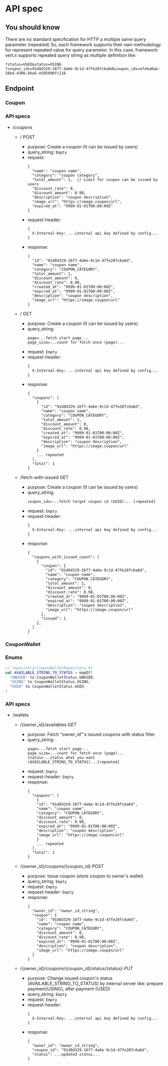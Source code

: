 # API spec

## You should know
There are no standard specification for HTTP a multiple same query parameter (repeated)
So, each framework supports their own methodology for represent repeated value for query parameter.
In this case, framework vert.x supports repeated query string as multiple definition like:
```
?status=USED&status=USING
?coupon_ids=91d8d329-16f7-4a6e-9c1d-47fe28fc6a6d&coupon_ids=efeba0ae-28ed-4306-bba5-e595996fc116
```

## Endpoint

### Coupon

### API specs

- /coupons
  - / POST
    - purpose: Create a coupon (It can be issued by users)
    - query_string: `Empty`
    - request:
      ```
      {
        "name": "coupon name",
        "category": "coupon category",
        "total_amount": 1,  // Limit for coupon can be issued by users
        "discount_rate": 0,
        "discount_amount": 0.98,
        "description": "coupon description",
        "image_url": "https://image.coupon/url",
        "expired_at": "9999-01-01T00:00:00Z"
      }
      ```
    - request-header:
      ```
      {
        X-Internal-Key: ...internal api key defined by config...
      }
      ```
    - response:
      ```
      {
        "id": "91d8d329-16f7-4a6e-9c1d-47fe28fc6a6d",
        "name": "coupon name",
        "category": "COUPON_CATEGORY",
        "total_amount": 1,
        "discount_amount": 0,
        "discount_rate": 0.98,
        "created_at": "9999-01-01T00:00:00Z",
        "expired_at": "9999-01-01T00:00:00Z",
        "description": "coupon description",
        "image_url": "https://image.coupon/url"
      }
      ```

  - / GET
    - purpose: Create a coupon (It can be issued by users)
    - query_string:
      ```
      page=...fetch start page...
      page_size=...count for fetch once (page)...
      ```
    - request: `Empty`
    - request-header:
      ```
      {
        X-Internal-Key: ...internal api key defined by config...
      }
      ```
    - response:
      ```
      {
        "coupons": [
          {
            "id": "91d8d329-16f7-4a6e-9c1d-47fe28fc6a6d",
            "name": "coupon name",
            "category": "COUPON_CATEGORY",
            "total_amount": 1,
            "discount_amount": 0,
            "discount_rate": 0.98,
            "created_at": "9999-01-01T00:00:00Z",
            "expired_at": "9999-01-01T00:00:00Z",
            "description": "coupon description",
            "image_url": "https://image.coupon/url"
          }
          ... repeated
        ],
        "total": 1
      }
      ```

  - /fetch-with-issued GET
    - purpose: Create a coupon (It can be issued by users)
    - query_string:
      ```
      coupon_ids=...fetch target coupon id (UUID)... [repeated]
      ```
    - request: `Empty`
    - request-header:
      ```
      {
        X-Internal-Key: ...internal api key defined by config...
      }
      ```
    - response:
      ```
      {
        "coupons_with_issued_count": [
          {
            "coupon": {
              "id": "91d8d329-16f7-4a6e-9c1d-47fe28fc6a6d",
              "name": "coupon name",
              "category": "COUPON_CATEGORY",
              "total_amount": 1,
              "discount_amount": 0,
              "discount_rate": 0.98,
              "created_at": "9999-01-01T00:00:00Z",
              "expired_at": "9999-01-01T00:00:00Z",
              "description": "coupon description",
              "image_url": "https://image.coupon/url"
            },
            "issued": 1
          },
        ]
      }
      ```


### CouponWallet

### Enums
```kotlin
// repository/CouponWalletRepository.kt
val AVAILABLE_STRING_TO_STATUS = mapOf(
  "UNUSED" to CouponWalletStatus.UNUSED,
  "USING" to CouponWalletStatus.USING,
  "USED" to CouponWalletStatus.USED,
)
```

### API specs

- /wallets
  - /{owner_id}/availables *GET*
    - purpose: Fetch "owner_id"'s issued coupons with status filter
    - query_string:
      ```
      page=...fetch start page...
      page_size=...count for fetch once (page)...
      status=...status what you want (AVAILABLE_STRING_TO_STATUS)...[repeated]
      ```
    - request: `Empty`
    - request-header: `Empty`
    - response:
      ```
      {
        "coupons": [
          {
          "id": "91d8d329-16f7-4a6e-9c1d-47fe28fc6a6d",
          "name": "coupon name",
          "category": "COUPON_CATEGORY",
          "discount_amount": 0,
          "discount_rate": 0.98,
          "expired_at": "9999-01-01T00:00:00Z",
          "description": "coupon description",
          "image_url": "https://image.coupon/url"
          }
          ... repeated
        ],
        "total": 1
      }
      ```

  - /{owner_id}/coupons/{coupon_id} *POST*
    - purpose: Issue coupon (store coupon to owner's wallet)
    - query_string: `Empty`
    - request: `Empty`
    - request-header: `Empty`
    - response:
      ```
      {
        "owner_id": "owner_id_string",
        "coupon": {
          "id": "91d8d329-16f7-4a6e-9c1d-47fe28fc6a6d",
          "name": "coupon name",
          "category": "COUPON_CATEGORY",
          "discount_amount": 0,
          "discount_rate": 0.98,
          "expired_at": "9999-01-01T00:00:00Z",
          "description": "coupon description",
          "image_url": "https://image.coupon/url"
        }
      }
      ```
  - /{owner_id}/coupons/{coupon_id}/status/{status} *PUT*
    - purpose: Change issued coupon's status (AVAILABLE_STRING_TO_STATUS) by internal server like: prepare payment(USING), after payment (USED)
    - query_string: `Empty`
    - request: `Empty`
    - request-header:
      ```
      {
        X-Internal-Key: ...internal api key defined by config...
      }
      ```
    - response:
      ```
      {
        "owner_id": "owner_id_string",
        "coupon_id": "91d8d329-16f7-4a6e-9c1d-47fe28fc6a6d",
        "status": ...updated status...
      }
      ```

